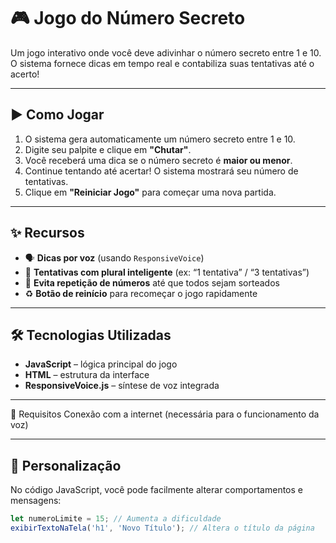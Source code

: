 # 🎮 Jogo do Número Secreto

Um jogo interativo onde você deve adivinhar o número secreto entre 1 e 10. O sistema fornece dicas em tempo real e contabiliza suas tentativas até o acerto!

---

## ▶️ Como Jogar

1. O sistema gera automaticamente um número secreto entre 1 e 10.  
2. Digite seu palpite e clique em **"Chutar"**.  
3. Você receberá uma dica se o número secreto é **maior ou menor**.  
4. Continue tentando até acertar! O sistema mostrará seu número de tentativas.  
5. Clique em **"Reiniciar Jogo"** para começar uma nova partida.

---

## ✨ Recursos

- 🗣️ **Dicas por voz** (usando `ResponsiveVoice`)
- 🔁 **Tentativas com plural inteligente** (ex: “1 tentativa” / “3 tentativas”)
- 🔢 **Evita repetição de números** até que todos sejam sorteados
- ♻️ **Botão de reinício** para recomeçar o jogo rapidamente

---

## 🛠️ Tecnologias Utilizadas

- **JavaScript** – lógica principal do jogo  
- **HTML** – estrutura da interface  
- **ResponsiveVoice.js** – síntese de voz integrada

---

📌 Requisitos
Conexão com a internet (necessária para o funcionamento da voz)

---

## 📝 Personalização

No código JavaScript, você pode facilmente alterar comportamentos e mensagens:

```javascript
let numeroLimite = 15; // Aumenta a dificuldade
exibirTextoNaTela('h1', 'Novo Título'); // Altera o título da página
